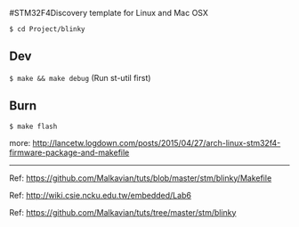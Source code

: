 #STM32F4Discovery template for Linux and Mac OSX

`$ cd Project/blinky`

## Dev

`$ make && make debug` (Run st-util first)

## Burn

`$ make flash`

more: http://lancetw.logdown.com/posts/2015/04/27/arch-linux-stm32f4-firmware-package-and-makefile

---

Ref: https://github.com/Malkavian/tuts/blob/master/stm/blinky/Makefile

Ref: http://wiki.csie.ncku.edu.tw/embedded/Lab6

Ref: https://github.com/Malkavian/tuts/tree/master/stm/blinky

